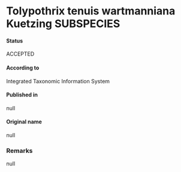 # Tolypothrix tenuis wartmanniana Kuetzing SUBSPECIES

#### Status
ACCEPTED

#### According to
Integrated Taxonomic Information System

#### Published in
null

#### Original name
null

### Remarks
null